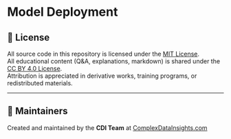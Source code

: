 # Model Deployment



## 📄 License

All source code in this repository is licensed under the [MIT License](LICENSE).  
All educational content (Q&A, explanations, markdown) is shared under the [CC BY 4.0 License](https://creativecommons.org/licenses/by/4.0/).  
Attribution is appreciated in derivative works, training programs, or redistributed materials.

---

## 👥 Maintainers

Created and maintained by the **CDI Team** at [ComplexDataInsights.com](https://complexdatainsights.com)
